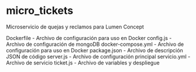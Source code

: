 # micro_tickets

Microservicio de quejas y reclamos para Lumen Concept



Dockerfile	- Archivo de configuración para uso en Docker
config.js	- Archivo de configuración de mongoDB
docker-compose.yml	- Archivo de configuración para uso en Docker
package.json	- Archivo de descripción JSON de código
server.js	- Archivo de configuración principal
servicio.yml	- Archivo de servicio
ticket.js - Archivo de variables y despliegue
